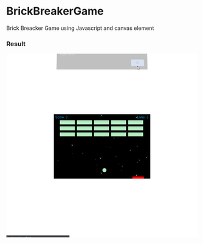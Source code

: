 # BrickBreakerGame
Brick Breacker Game using Javascript and canvas element

### Result

<img src="assets/screenshot.gif" />
